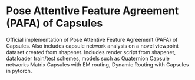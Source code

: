 # Pose Attentive Feature Agreement (PAFA) of Capsules
Official implementation of Pose Attentive Feature Agreement (PAFA) of Capsules. 
Also includes capsule network analysis on a novel viewpoint dataset created from shapenet. Includes render script from shapenet, dataloader train/test schemes, models such as Quaternion Capsule networks Matrix Capsules with EM routing, Dynamic Routing with Capsules in pytorch. 

